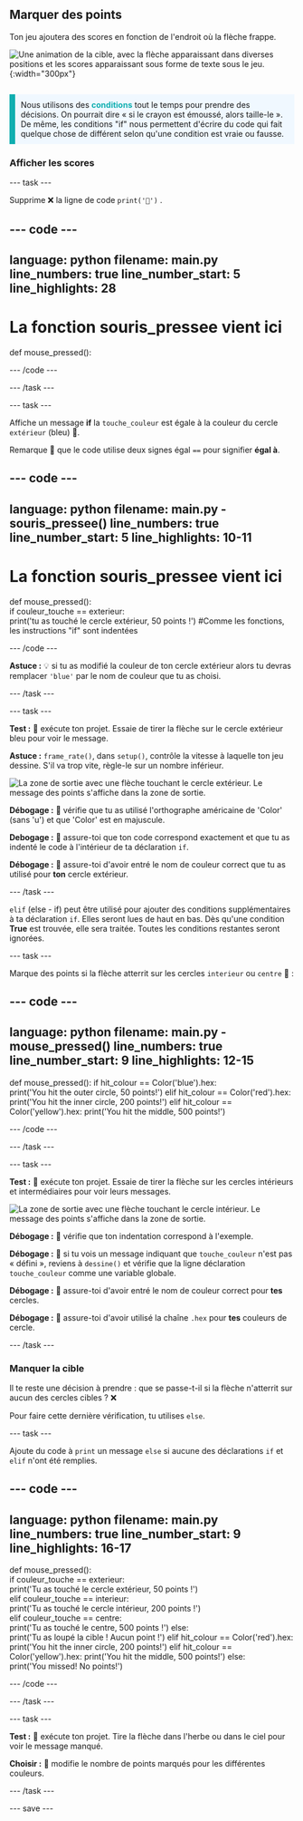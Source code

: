 ## Marquer des points

<div style="display: flex; flex-wrap: wrap">
<div style="flex-basis: 200px; flex-grow: 1; margin-right: 15px;">
Ton jeu ajoutera des scores en fonction de l'endroit où la flèche frappe.
</div>
<div>

![Une animation de la cible, avec la flèche apparaissant dans diverses positions et les scores apparaissant sous forme de texte sous le jeu.](images/points-scored.gif){:width="300px"}

</div>
</div>

<p style="border-left: solid; border-width:10px; border-color: #0faeb0; background-color: aliceblue; padding: 10px;">
Nous utilisons des <span style="color: #0faeb0; font-weight: bold;"> conditions</span> tout le temps pour prendre des décisions. On pourrait dire « si le crayon est émoussé, alors taille-le ». De même, les conditions "if" nous permettent d'écrire du code qui fait quelque chose de différent selon qu'une condition est vraie ou fausse.
</p>

### Afficher les scores

--- task ---

Supprime ❌ la ligne de code `print('🎯')` .

--- code ---
---
language: python filename: main.py line_numbers: true line_number_start: 5
line_highlights: 28
---
# La fonction souris_pressee vient ici
def mouse_pressed():


--- /code ---

--- /task ---

--- task ---

Affiche un message **if** la `touche_couleur` est égale à la couleur du cercle `extérieur` (bleu) 🎯.

Remarque 👀 que le code utilise deux signes égal `==` pour signifier **égal à**.

--- code ---
---
language: python filename: main.py - souris_pressee() line_numbers: true line_number_start: 5
line_highlights: 10-11
---

# La fonction souris_pressee vient ici
def mouse_pressed():     
if couleur_touche == exterieur:      
print('tu as touché le cercle extérieur, 50 points !') #Comme les fonctions, les instructions "if" sont indentées

--- /code ---

**Astuce :** 💡 si tu as modifié la couleur de ton cercle extérieur alors tu devras remplacer `'blue'` par le nom de couleur que tu as choisi.

--- /task ---

--- task ---

**Test :** 🔄 exécute ton projet. Essaie de tirer la flèche sur le cercle extérieur bleu pour voir le message.

**Astuce :** `frame_rate()`, dans `setup()`, contrôle la vitesse à laquelle ton jeu dessine. S'il va trop vite, règle-le sur un nombre inférieur.

![La zone de sortie avec une flèche touchant le cercle extérieur. Le message des points s'affiche dans la zone de sortie.](images/blue-points.png)

**Débogage :** 🐞 vérifie que tu as utilisé l'orthographe américaine de 'Color' (sans 'u') et que 'Color' est en majuscule.

**Debogage :** 🐞 assure-toi que ton code correspond exactement et que tu as indenté le code à l'intérieur de ta déclaration `if`.

**Débogage :** 🐞 assure-toi d'avoir entré le nom de couleur correct que tu as utilisé pour **ton** cercle extérieur.

--- /task ---

`elif` (else - if) peut être utilisé pour ajouter des conditions supplémentaires à ta déclaration `if`. Elles seront lues de haut en bas. Dès qu'une condition **True** est trouvée, elle sera traitée. Toutes les conditions restantes seront ignorées.

--- task ---

Marque des points si la flèche atterrit sur les cercles `interieur` ou `centre` 🎯 :

--- code ---
---
language: python filename: main.py - mouse_pressed() line_numbers: true line_number_start: 9
line_highlights: 12-15
---

def mouse_pressed(): if hit_colour == Color('blue').hex:   
print('You hit the outer circle, 50 points!') elif hit_colour == Color('red').hex: print('You hit the inner circle, 200 points!') elif hit_colour == Color('yellow').hex: print('You hit the middle, 500 points!')

--- /code ---

--- /task ---

--- task ---

**Test :** 🔄 exécute ton projet. Essaie de tirer la flèche sur les cercles intérieurs et intermédiaires pour voir leurs messages.

![La zone de sortie avec une flèche touchant le cercle intérieur. Le message des points s'affiche dans la zone de sortie.](images/yellow-points.png)

**Débogage :** 🐞 vérifie que ton indentation correspond à l'exemple.

**Débogage :** 🐞 si tu vois un message indiquant que `touche_couleur` n'est pas « défini », reviens à `dessine()` et vérifie que la ligne déclaration `touche_couleur` comme une variable globale.

**Débogage :** 🐞 assure-toi d'avoir entré le nom de couleur correct pour **tes** cercles.

**Débogage :** 🐞 assure-toi d'avoir utilisé la chaîne `.hex` pour **tes** couleurs de cercle.

--- /task ---

### Manquer la cible

Il te reste une décision à prendre : que se passe-t-il si la flèche n'atterrit sur aucun des cercles cibles ? ❌

Pour faire cette dernière vérification, tu utilises `else`.

--- task ---

Ajoute du code à `print` un message `else` si aucune des déclarations `if` et `elif` n'ont été remplies.

--- code ---
---
language: python filename: main.py line_numbers: true line_number_start: 9
line_highlights: 16-17
---

def mouse_pressed():    
if couleur_touche == exterieur:   
print('Tu as touché le cercle extérieur, 50 points !')   
elif couleur_touche == interieur:   
print('Tu as touché le cercle intérieur, 200 points !')   
elif couleur_touche == centre:    
print('Tu as touché le centre, 500 points !') else:   
print('Tu as loupé la cible ! Aucun point !') elif hit_colour == Color('red').hex: print('You hit the inner circle, 200 points!') elif hit_colour == Color('yellow').hex: print('You hit the middle, 500 points!') else:   
print('You missed! No points!')

--- /code ---

--- /task ---

--- task ---

**Test :** 🔄 exécute ton projet. Tire la flèche dans l'herbe ou dans le ciel pour voir le message manqué.

**Choisir :** 💭 modifie le nombre de points marqués pour les différentes couleurs.

--- /task ---

--- save ---
